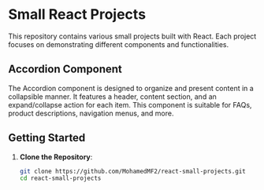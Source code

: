 # Small React Projects

This repository contains various small projects built with React. Each project focuses on demonstrating different components and functionalities.

## Accordion Component

The Accordion component is designed to organize and present content in a collapsible manner. It features a header, content section, and an expand/collapse action for each item. This component is suitable for FAQs, product descriptions, navigation menus, and more.

## Getting Started

1. **Clone the Repository**:

   ```bash
   git clone https://github.com/MohamedMF2/react-small-projects.git
   cd react-small-projects
